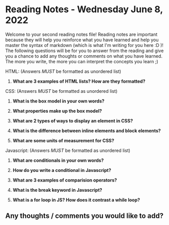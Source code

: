 # Reading Notes - Wednesday June 8, 2022

Welcome to your second reading notes file! Reading notes are important because they will help you reinforce what you have learned and help you master the syntax of markdown (which is what I'm writing for you here :D )! The following questions will be for you to answer from the reading and give you a chance to add any thoughts or comments on what you have learned. The more you write, the more you can interpret the concepts you learn ;)


HTML:
(Answers *MUST* be formatted as unordered list)

1. **What are 3 examples of HTML lists? How are they formatted?**



CSS:
(Answers *MUST* be formatted as unordered list)

1. **What is the box model in your own words?**

2. **What properties make up the box model?**

3. **What are 2 types of ways to display an element in CSS?**

4. **What is the difference between inline elements and block elements?**

5. **What are some units of measurement for CSS?**


Javascript:
(Answers *MUST* be formatted as unordered list)

1. **What are conditionals in your own words?**

2. **How do you write a conditional in Javascript?**

3. **What are 3 examples of comparision operators?**

4. **What is the break keyword in Javascript?**

5. **What is a for loop in JS? How does it contrast a while loop?**



## Any thoughts / comments you would like to add?
